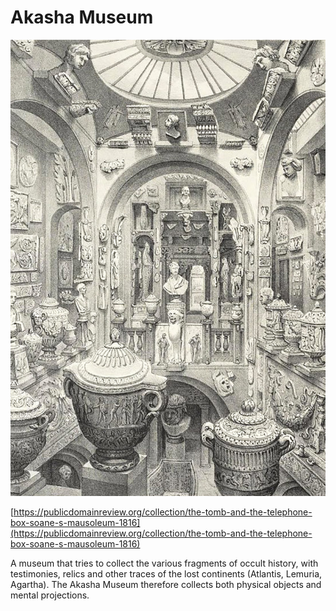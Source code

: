 # Akasha Museum

![](<../../../.gitbook/assets/38 - Museo Akasha.jpg>)

[https://publicdomainreview.org/collection/the-tomb-and-the-telephone-box-soane-s-mausoleum-1816](https://publicdomainreview.org/collection/the-tomb-and-the-telephone-box-soane-s-mausoleum-1816)

A museum that tries to collect the various fragments of occult history, with testimonies, relics and other traces of the lost continents (Atlantis, Lemuria, Agartha). The Akasha Museum therefore collects both physical objects and mental projections.
